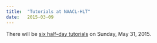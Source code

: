 ```yaml
---
title:  "Tutorials at NAACL-HLT"
date:   2015-03-09
---
```


There will be [six half-day tutorials](tutorials.html) on Sunday, May 31, 2015.

